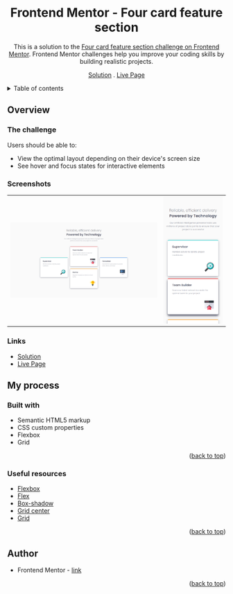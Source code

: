 <div align="center">

# Frontend Mentor - Four card feature section

This is a solution to the [Four card feature section challenge on Frontend Mentor](https://www.frontendmentor.io/challenges/four-card-feature-section-weK1eFYK). Frontend Mentor challenges help you improve your coding skills by building realistic projects.

[Solution][solution-url] . [Live Page][live-page]

</div>

<details>
<summary>Table of contents</summary>

-   [Overview](#overview)
    -   [The challenge](#the-challenge)
    -   [Screenshots](#screenshots)
    -   [Links](#links)
-   [My process](#my-process)
    -   [Built with](#built-with)
    -   [Useful resources](#useful-resources)
-   [Author](#author)

</details>

## Overview

### The challenge

Users should be able to:

-   View the optimal layout depending on their device's screen size
-   See hover and focus states for interactive elements

### Screenshots

<table>
        <tr>
            <td>
                <img src="./screens/desktop.png"
                    alt="Desktop solution" width="100%" title="Desktop solution"/>
            </td>
            <td>
                <img src="./screens/mobile.png"
                    alt="Mobile solution" title="Mobile solution" width="100%" />
            </td>
        </tr>
</table>

### Links

-   [Solution][solution-url]
-   [Live Page][live-page]

## My process

### Built with

-   Semantic HTML5 markup
-   CSS custom properties
-   Flexbox
-   Grid

<p align="right">(<a href="#top">back to top</a>)</p>

### Useful resources

-   [Flexbox](https://css-tricks.com/snippets/css/a-guide-to-flexbox/)
-   [Flex](https://www.w3schools.com/css/css3_flexbox.asp)
-   [Box-shadow](https://stackoverflow.com/questions/32571296/how-to-prevent-adjoining-elements-from-moving-when-increasing-border-width)
-   [Grid center](https://www.geeksforgeeks.org/how-to-center-a-div-using-css-grid-property/)
-   [Grid](https://www.w3schools.com/css/css_grid.asp)

<p align="right">(<a href="#top">back to top</a>)</p>

## Author

-   Frontend Mentor - [link](https://www.frontendmentor.io/profile/JCzyszczon)

<p align="right">(<a href="#top">back to top</a>)</p>

[live-page]: https://four-card-feature-section-eight-mu.vercel.app
[solution-url]: https://www.frontendmentor.io/solutions/responsive-four-card-feature-section-eh_qkdNS7D
